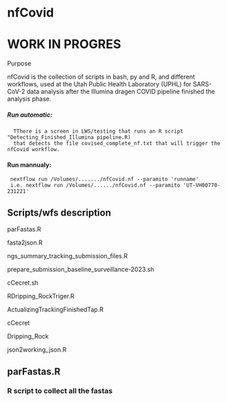 # nfCovid


# WORK IN PROGRES

Purpose

nfCovid is the collection of scripts in bash, py and R, and different workflows, used at the Utah Public Health Laboratory (UPHL) for SARS-CoV-2 data analysis after the Illumina dragen COVID pipeline finished the analysis phase.

##### Run automatic:
      TThere is a screen in LWS/testing that runs an R script "Detecting_Finished_Illumina pipeline.R) 
      that detects the file covised_complete_nf.txt that will trigger the nfCovid workflow.
      
#### Run mannualy:
     nextflow run /Volumes/......./nfCovid.nf --paramito 'runname' 
     i.e. nextflow run /Volumes/....../nfCovid.nf --paramito 'UT-VH00770-231221'


## Scripts/wfs description

parFastas.R

fasta2json.R

ngs_summary_tracking_submission_files.R

prepare_submission_baseline_surveillance-2023.sh

cCecret.sh

RDripping_RockTriger.R

ActualizingTrackingFinishedTap.R

cCecret

Dripping_Rock

json2working_json.R


    
## parFastas.R
### R script to collect all the fastas

